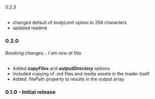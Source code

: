 ###### 0.2.3
- changed default of *bodyLimit* option to 256 characters
- updated readme

### 0.2.0
###### Breaking changes... I am new at this
- Added ***copyFiles*** and ***outputDirectory*** options
- Included copying of .md files and media assets in the loader itself
- Added .filePath property to results in the output array

### 0.1.0 - Initial release
